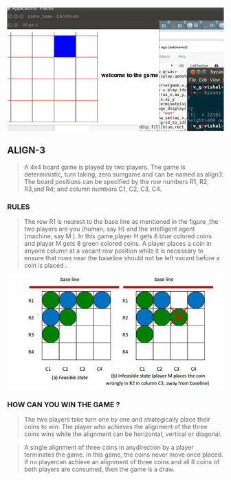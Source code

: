 ![Demo Game](https://github.com/vishalgolcha/Align3/blob/master/Images/out3.gif)
## ALIGN-3 
>A 4x4 board game is played by two players. The game is deterministic, turn taking, zero sumgame and can be named as align3. The board positions can be specified by the row numbers R1, R2, R3,and R4; and column numbers C1, C2, C3, C4. 

### RULES
>The row R1 is nearest to the base line as mentioned in the figure ,the two players are you (human, say H) and the intelligent agent (machine, say M ). In this game,player H gets 8 blue colored coins and player M gets 8 green colored coins. A player places a coin in anyone column at a vacant row position while it is necessary to ensure that rows near the baseline should not be left vacant before a coin is placed . 

![Board Image](https://github.com/vishalgolcha/Align3/blob/master/read_img1.jpg)
### HOW CAN YOU WIN THE GAME ?

>The two players take turn one by one and strategically place their coins to win. The player who achieves the alignment of the three coins wins while the alignment can be horizontal, vertical or diagonal. 

>A single alignment of three coins in anydirection by a player terminates the game. In this game, the coins never move once placed. If no playercan achieve an alignment of three coins and all 8 coins of both players are consumed, then the game is a draw. 